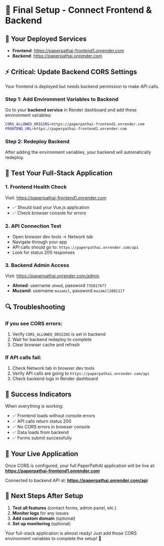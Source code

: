 # 🎯 Final Setup - Connect Frontend & Backend

## 🔗 **Your Deployed Services**

- **Frontend**: https://paperpathai-frontend1.onrender.com
- **Backend**: https://paperpathai.onrender.com

## ⚡ **Critical: Update Backend CORS Settings**

Your frontend is deployed but needs backend permission to make API calls. 

### **Step 1: Add Environment Variables to Backend**

Go to your **backend service** in Render dashboard and add these environment variables:

```bash
CORS_ALLOWED_ORIGINS=https://paperpathai-frontend1.onrender.com
FRONTEND_URL=https://paperpathai-frontend1.onrender.com
```

### **Step 2: Redeploy Backend**

After adding the environment variables, your backend will automatically redeploy.

## 🧪 **Test Your Full-Stack Application**

### **1. Frontend Health Check**
Visit: https://paperpathai-frontend1.onrender.com
- ✅ Should load your Vue.js application
- ✅ Check browser console for errors

### **2. API Connection Test**
- Open browser dev tools → Network tab
- Navigate through your app
- API calls should go to: `https://paperpathai.onrender.com/api`
- Look for status 200 responses

### **3. Backend Admin Access**
Visit: https://paperpathai.onrender.com/admin
- **Ahmed**: username `ahmed`, password `735817677`
- **Muzamil**: username `muzamil`, password `muzamil2001117`

## 🔍 **Troubleshooting**

### **If you see CORS errors:**
1. Verify `CORS_ALLOWED_ORIGINS` is set in backend
2. Wait for backend redeploy to complete
3. Clear browser cache and refresh

### **If API calls fail:**
1. Check Network tab in browser dev tools
2. Verify API calls are going to `https://paperpathai.onrender.com/api`
3. Check backend logs in Render dashboard

## 🎉 **Success Indicators**

When everything is working:
- ✅ Frontend loads without console errors
- ✅ API calls return status 200
- ✅ No CORS errors in browser console
- ✅ Data loads from backend
- ✅ Forms submit successfully

## 📱 **Your Live Application**

Once CORS is configured, your full PaperPathAI application will be live at:
**https://paperpathai-frontend1.onrender.com**

Connected to backend API at:
**https://paperpathai.onrender.com/api**

## 🚀 **Next Steps After Setup**

1. **Test all features** (contact forms, admin panel, etc.)
2. **Monitor logs** for any issues
3. **Add custom domain** (optional)
4. **Set up monitoring** (optional)

Your full-stack application is almost ready! Just add those CORS environment variables to complete the setup! 🎯